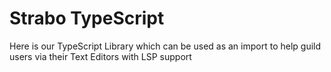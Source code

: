 # Strabo TypeScript

Here is our TypeScript Library which can be used as an import to help guild
users via their Text Editors with LSP support
